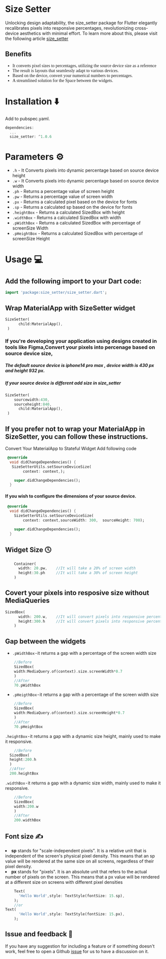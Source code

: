 # Size Setter

Unlocking design adaptability, the size_setter package for Flutter elegantly recalibrates pixels into responsive percentages, revolutionizing cross-device aesthetics with minimal effort. To learn more about this, please visit the following article [size_setter](https://medium.com/@madhanrkv10/new-package-for-your-responsive-flutter-app-development-b2c5a69e337)

## Benefits 
 <ul>
 <li style="font-family:bold "> It converts pixel sizes to percentages, utilizing the source device size as a reference</li>
  <li style="font-family:bold "> The result is layouts that seamlessly adapt to various devices.</li>
  <li style="font-family:bold "> Based on the device, convert your numerical numbers to percentages. </li>
  <li style="font-family:bold "> A streamlined solution for the Space between the widgets.
 </li>
 </ul>
 
# Installation ⬇️
Add to pubspec.yaml.
```dart
dependencies:
  ...
  size_setter: ^1.0.6
```

# Parameters ⚙️
* `.h` - It Converts pixels into dynamic percentage based on source device height
* `.w` - It Converts pixels into dynamic percentage based on source device width
* `.ph` - Returns a percentage  value of screen height
* `.pw` - Returns a percentage  value of screen width
* `.px` - Returns a calculated pixel based on the device for fonts
* `.sp` - Returns a calculated sp based on the device for fonts
*  `.heightBox` - Returns a calculated SizedBox with height
*  `.widthBox` - Returns a calculated SizedBox with width
*  `.pWidthBox` - Returns a calculated SizedBox with percentage of screenSize Width
*  `.pHeightBox` - Returns a calculated SizedBox with percentage of screenSize Height

# Usage 💻

## Add the following import to your Dart code: 
```dart
import 'package:size_setter/size_setter.dart';
```


## Wrap MaterialApp with SizeSetter widget
```dart
SizeSetter(
      child:MaterialApp(),     
 )
```
### If you're developing your application using designs created in tools like Figma,Convert  your pixels into percenage based on  source device size, 
##### The default source device  is iphone14 pro max , device width is 430 px and height 932 px. 

##### If your source device is different add size in size_setter


```dart
SizeSetter(
    sourcewidth:430,
    sourceheight:840,
      child:MaterialApp(),   
 )
 ```
## If you prefer not to wrap your MaterialApp in SizeSetter, you can follow these instructions.
Convert Your MaterialApp to Stateful Widget
Add following code
```dart
 @override
  void didChangeDependencies() {
   SizeSetterUtils.setSourceDeviceSize(
        context: context,);

    super.didChangeDependencies();
  }

```
  #### If you wish to configure the dimensions of your source device.
```dart
 @override
  void didChangeDependencies() {
    SizeSetterUtils.setSourceDeviceSize(
        context: context,sourceWidth: 300,  sourceHeight: 700);

    super.didChangeDependencies();
  }

```
## Widget Size 🕓
```dart
    Container(
      width: 20.pw,    //It will take a 20% of screen width
      height:30.ph     //It will take a 30% of screen height
    )
```
## Covert your pixels into resposive size without MediaQueries 


```dart
SizedBox(
      width: 200.w,    //It will convert pixels into responsive percentage based on source device width
      height:300.h     //It will convert pixels into responsive percentage based on source device width
    )
```
## Gap between the widgets
 - `.pWidthBox` - it returns a gap with a percentage of the screen width size
```dart
    //Before
    SizedBox(
    width:MediaQuery.of(context).size.screenWidth*0.7
    )
    //After
    70.pWidthBox 
```
 - `.pHeigthBox` - it returns a gap with a percentage of the screen width size
```dart
    //Before
    SizedBox(
    width:MediaQuery.of(context).size.screenHeight*0.7
    )
    //After
    70.pHeightBox
   ``` 
  `.heightBox` - it returns a gap with a dynamic size height, mainly used to make it responsive.
  ```dart
      //Before
    SizedBox(
    height:200.h
    )
    //After
    200.heightBox
```   
`.widthBox` - it returns a gap with a dynamic size width, mainly used to make it responsive.
```dart
    //Before
    SizedBox(
    width:200.w
    )
    //After
    200.widthBox
```
## Font size ✍️
<li> <Strong>sp</Strong> stands for "scale-independent pixels". It is a relative unit that is independent of the screen's physical pixel density. This means that an sp value will be rendered at the same size on all screens, regardless of their pixel density.
<li><Strong>px</Strong> stands for "pixels". It is an absolute unit that refers to the actual number of pixels on the screen. This means that a px value will be rendered at a different size on screens with different pixel densities

```dart
    Text(
      'Hello World',style: TextStyle(fontSize: 15.sp),
    );
    //or
Text(
      'Hello World',style: TextStyle(fontSize: 15.px),
    );

```
## Issue and feedback 💭 

If you have any suggestion for including a feature or if something doesn't work, feel free to open a Github [issue](https://github.com/Madhan-Rkv-10/size_setter/issues) for us to have a discussion on it.



